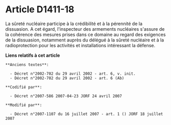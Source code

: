 # Article D1411-18

La sûreté nucléaire participe à la crédibilité et à la pérennité de la dissuasion. A cet égard, l'inspecteur des armements
nucléaires s'assure de la cohérence des mesures prises dans ce domaine au regard des exigences de la dissuasion, notamment
auprès du délégué à la sûreté nucléaire et à la radioprotection pour les activités et installations intéressant la défense.

**Liens relatifs à cet article**

	**Anciens textes**:

	  - Décret n°2002-702 du 29 avril 2002 - art. 6, v. init.
	  - Décret n°2002-702 du 29 avril 2002 - art. 6 (Ab)

	**Codifié par**:

	  - Décret n°2007-586 2007-04-23 JORF 24 avril 2007

	**Modifié par**:

	  - Décret n°2007-1107 du 16 juillet 2007 - art. 1 () JORF 18 juillet 2007

